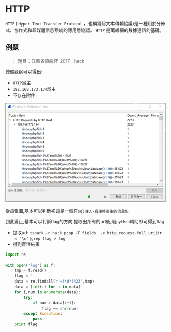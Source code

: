 # HTTP

`HTTP` ( `Hyper Text Transfer Protocol` ，也稱爲超文本傳輸協議)是一種用於分佈式、協作式和超媒體信息系統的應用層協議。 `HTTP` 是萬維網的數據通信的基礎。

## 例題

> 題目：江蘇省領航杯-2017：hack

總體觀察可以得出:

- `HTTP`爲主
- `192.168.173.134`爲主
- 不存在附件

![linghang_hack](./figure/linghang_hack.png)

從這張圖,基本可以判斷初這是一個在`sql注入-盲注時產生的流量包`

到此爲止,基本可以判斷flag的方向,提取出所有的url後,用`python`輔助即可得到flag

- 提取url: `tshark -r hack.pcap -T fields  -e http.request.full_uri|tr -s '\n'|grep flag > log`
- 得到盲注結果

```python
import re

with open('log') as f:
    tmp = f.read()
    flag = ''
    data = re.findall(r'=(\d*)%23',tmp)
    data = [int(i) for i in data]
    for i,num in enumerate(data):
        try:
            if num > data[i+1]:
                flag += chr(num)
        except Exception:
            pass
    print flag
```
